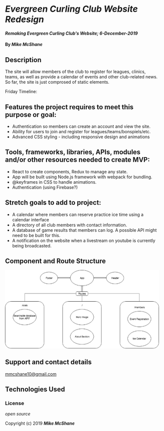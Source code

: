 # _Evergreen Curling Club Website Redesign_

#### _Remaking Evergreen Curling Club's Website; 6-December-2019_

#### By _**Mike McShane**_

## Description

The site will allow members of the club to register for leagues, clinics, teams, as well as provide a calendar of events and other club-related news. So far, the site is just comprosed of static elements.

Friday Timeline:

## Features the project requires to meet this purpose or goal:

* Authentication so members can create an account and view the site.
* Ability for users to join and register for leagues/teams/bonspiels/etc.
* Advanced CSS styling - including responsive design and animations

## Tools, frameworks, libraries, APIs, modules and/or other resources needed to create MVP:
* React to create components, Redux to manage any state.
* App will be built using Node.js framework with webpack for bundling.
* @keyframes in CSS to handle animations.
* Authentication (using Firebase?)

## Stretch goals to add to project:

* A calendar where members can reserve practice ice time using a calendar interface
* A directory of all club members with contact information.
* A database of game results that members can log. A possible API might need to be built for this.
* A notification on the website when a livestream on youtube is currently being broadcasted.

## Component and Route Structure

![Website Schematics](./src/img/schematic.jpg)

## Support and contact details

mmcshane10@gmail.com

## Technologies Used

### License

*open source*

Copyright (c) 2019 **_Mike McShane_**